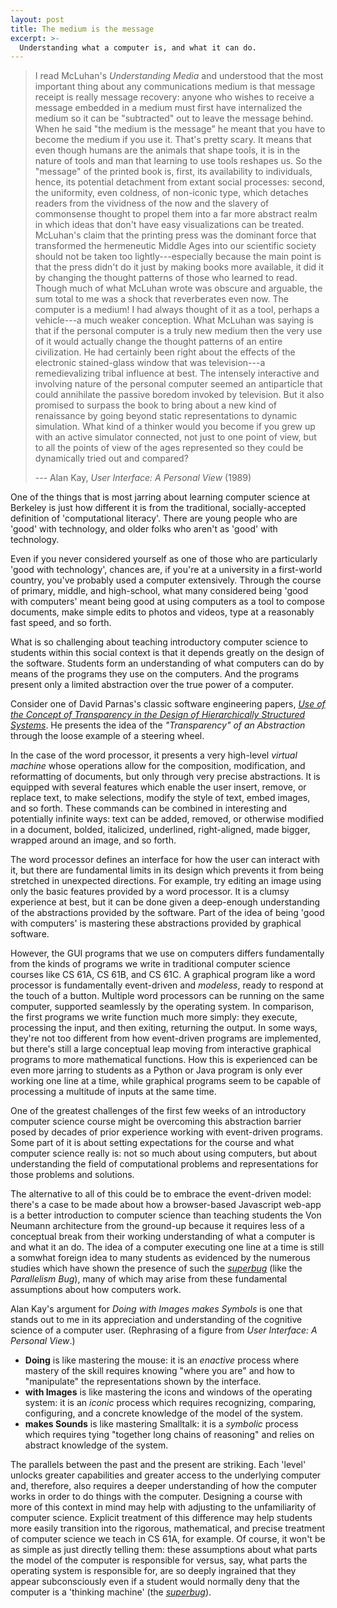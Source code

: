 ```yaml
---
layout: post
title: The medium is the message
excerpt: >-
  Understanding what a computer is, and what it can do.
---
```


> I read McLuhan's *Understanding Media* and understood that the most important thing about any communications medium is that message receipt is really message recovery: anyone who wishes to receive a message embedded in a medium must first have internalized the medium so it can be "subtracted" out to leave the message behind. When he said "the medium is the message" he meant that you have to become the medium if you use it. That's pretty scary. It means that even though humans are the animals that shape tools, it is in the nature of tools and man that learning to use tools reshapes us. So the "message" of the printed book is, first, its availability to individuals, hence, its potential detachment from extant social processes: second, the uniformity, even coldness, of non-iconic type, which detaches readers from the vividness of the now and the slavery of commonsense thought to propel them into a far more abstract realm in which ideas that don't have easy visualizations can be treated. McLuhan's claim that the printing press was the dominant force that transformed the hermeneutic Middle Ages into our scientific society should not be taken too lightly---especially because the main point is that the press didn't do it just by making books more available, it did it by changing the thought patterns of those who learned to read. Though much of what McLuhan wrote was obscure and arguable, the sum total to me was a shock that reverberates even now. The computer is a medium! I had always thought of it as a tool, perhaps a vehicle---a much weaker conception. What McLuhan was saying is that if the personal computer is a truly new medium then the very use of it would actually change the thought patterns of an entire civilization. He had certainly been right about the effects of the electronic stained-glass window that was television---a remedievalizing tribal influence at best. The intensely interactive and involving nature of the personal computer seemed an antiparticle that could annihilate the passive boredom invoked by television. But it also promised to surpass the book to bring about a new kind of renaissance by going beyond static representations to dynamic simulation. What kind of a thinker would you become if you grew up with an active simulator connected, not just to one point of view, but to all the points of view of the ages represented so they could be dynamically tried out and compared?
>
> --- Alan Kay, *User Interface: A Personal View* (1989)

One of the things that is most jarring about learning computer science at Berkeley is just how different it is from the traditional, socially-accepted definition of 'computational literacy'. There are young people who are 'good' with technology, and older folks who aren't as 'good' with technology.

Even if you never considered yourself as one of those who are particularly 'good with technology', chances are, if you're at a university in a first-world country, you've probably used a computer extensively. Through the course of primary, middle, and high-school, what many considered being 'good with computers' meant being good at using computers as a tool to compose documents, make simple edits to photos and videos, type at a reasonably fast speed, and so forth.

What is so challenging about teaching introductory computer science to students within this social context is that it depends greatly on the design of the software. Students form an understanding of what computers can do by means of the programs they use on the computers. And the programs present only a limited abstraction over the true power of a computer.

Consider one of David Parnas's classic software engineering papers, *[Use of the Concept of Transparency in the Design of Hierarchically Structured Systems][]*. He presents the idea of the *"Transparency" of an Abstraction* through the loose example of a steering wheel.

[Use of the Concept of Transparency in the Design of Hierarchically Structured Systems]: https://dl.acm.org/citation.cfm?id=360913

In the case of the word processor, it presents a very high-level *virtual machine* whose operations allow for the composition, modification, and reformatting of documents, but only through very precise abstractions. It is equipped with several features which enable the user insert, remove, or replace text, to make selections, modify the style of text, embed images, and so forth. These commands can be combined in interesting and potentially infinite ways: text can be added, removed, or otherwise modified in a document, bolded, italicized, underlined, right-aligned, made bigger, wrapped around an image, and so forth.

The word processor defines an interface for how the user can interact with it, but there are fundamental limits in its design which prevents it from being stretched in unexpected directions. For example, try editing an image using only the basic features provided by a word processor. It is a clumsy experience at best, but it can be done given a deep-enough understanding of the abstractions provided by the software. Part of the idea of being 'good with computers' is mastering these abstractions provided by graphical software.

However, the GUI programs that we use on computers differs fundamentally from the kinds of programs we write in traditional computer science courses like CS 61A, CS 61B, and CS 61C. A graphical program like a word processor is fundamentally event-driven and *modeless*, ready to respond at the touch of a button. Multiple word processors can be running on the same computer, supported seamlessly by the operating system. In comparison, the first programs we write function much more simply: they execute, processing the input, and then exiting, returning the output. In some ways, they're not too different from how event-driven programs are implemented, but there's still a large conceptual leap moving from interactive graphical programs to more mathematical functions. How this is experienced can be even more jarring to students as a Python or Java program is only ever working one line at a time, while graphical programs seem to be capable of processing a multitude of inputs at the same time.

One of the greatest challenges of the first few weeks of an introductory computer science course might be overcoming this abstraction barrier posed by decades of prior experience working with event-driven programs. Some part of it is about setting expectations for the course and what computer science really is: not so much about using computers, but about understanding the field of computational problems and representations for those problems and solutions.

The alternative to all of this could be to embrace the event-driven model: there's a case to be made about how a browser-based Javascript web-app is a better introduction to computer science than teaching students the Von Neumann architecture from the ground-up because it requires less of a conceptual break from their working understanding of what a computer is and what it an do. The idea of a computer executing one line at a time is still a somwhat foreign idea to many students as evidenced by the numerous studies which have shown the presence of such the *[superbug][]* (like the *Parallelism Bug*), many of which may arise from these fundamental assumptions about how computers work.

[superbug]: https://web.stanford.edu/~roypea/RoyPDF%20folder/A28_Pea_86.pdf

Alan Kay's argument for *Doing with Images makes Symbols* is one that stands out to me in its appreciation and understanding of the cognitive science of a computer user. (Rephrasing of a figure from *User Interface: A Personal View*.)

- **Doing** is like mastering the mouse: it is an *enactive* process where mastery of the skill requires knowing "where you are" and how to "manipulate" the representations shown by the interface.
- **with Images** is like mastering the icons and windows of the operating system: it is an *iconic* process which requires recognizing, comparing, configuring, and a concrete knowledge of the model of the system.
- **makes Sounds** is like mastering Smalltalk: it is a *symbolic* process which requires tying "together long chains of reasoning" and relies on abstract knowledge of the system.

The parallels between the past and the present are striking. Each 'level' unlocks greater capabilities and greater access to the underlying computer and, therefore, also requires a deeper understanding of how the computer works in order to do things with the computer. Designing a course with more of this context in mind may help with adjusting to the unfamiliarity of computer science. Explicit treatment of this difference may help students more easily transition into the rigorous, mathematical, and precise treatment of computer science we teach in CS 61A, for example. Of course, it won't be as simple as just directly telling them: these assumptions about what parts the model of the computer is responsible for versus, say, what parts the operating system is responsible for, are so deeply ingrained that they appear subconsciously even if a student would normally deny that the computer is a 'thinking machine' (the *[superbug][]*).

